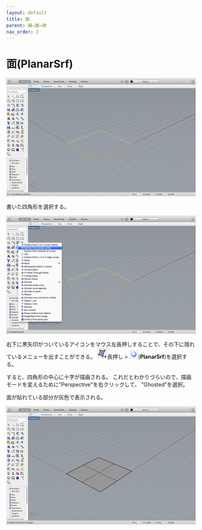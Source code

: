 ```yaml
---
layout: default
title: 面
parent: 線→面→体
nav_order: 2
---
```


# 面(PlanarSrf)


<img src="../images/スクリーンショット 2016-05-11 19.57.25.png" alt="hi" class="inline"/>


書いた四角形を選択する。


<img src="../images/スクリーンショット 2016-05-11 19.57.55.png" alt="hi" class="inline"/>

右下に黒矢印がついているアイコンをマウス左長押しすることで、その下に隠れているメニューを出すことができる。
<img src="../images/スクリーンショット 2016-05-12 11.33.37.png" alt="hi" class="inline"/>長押し > <img src="../images/スクリーンショット 2016-05-12 11.33.48.png" alt="hi" class="inline"/>(**PlanarSrf**)を選択する。

すると、四角形の中心に十字が描画される。
これだとわかりづらいので、描画モードを変えるために"Perspective"を右クリックして、
”Ghosted”を選択。

面が貼れている部分が灰色で表示される。


<img src="../images/スクリーンショット 2016-05-11 19.58.51.png" alt="hi" class="inline"/>
